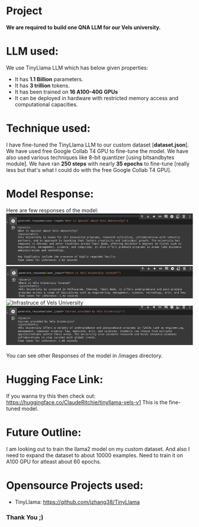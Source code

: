 # Project
__We are required to build one QNA LLM for our Vels university.__

# LLM used:
We use TinyLlama LLM which has below given properties:
* It has __1.1 Billion__ parameters.
* It has __3 trillion__ tokens.
* It has been trained on __16 A100-40G GPUs__
* It can be deployed in hardware with restricted memory access and computational capacities.

# Technique used:
I have fine-tuned the TinyLlama LLM to our custom dataset [__dataset.json__]. We have used free Google Collab T4 GPU to fine-tune the model. We have also used various techniques like 8-bit quantizer [using bitsandbytes module]. We have ran __250 steps__ with nearly __35 epochs__ to fine-tune [really less but that's what I could do with the free Google Collab T4 GPU].

# Model Response:
Here are few responses of the model:<br>
![Why Vels University](/images/special_about_vels_RESPONSE.png)<br>
![Location of Vels University](/images/location_RESPONSE.png)<br>
![Infrastruce of Vels University](/images/infrastruce_RESPONSE.png)<br>
![Courses Provided](/images/courses_provided_RESPONSE.png)<br>
<br>
You can see other Responses of the model in /images directory.

# Hugging Face Link:
If you wanna try this then check out: https://huggingface.co/ClaudeRitchie/tinyllama-vels-v1 This is the fine-tuned model.

# Future Outline:
I am looking out to train the llama2 model on my custom dataset. And also I need to expand the dataset to about 10000 examples. Need to train it on A100 GPU for atleast about 60 epochs.
    
# Opensource Projects used:
* TinyLlama: https://github.com/jzhang38/TinyLlama

### Thank You ;)    